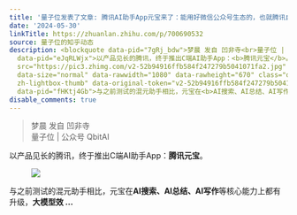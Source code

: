 ```yaml
---
title: '量子位发表了文章: 腾讯AI助手App元宝来了：能用好微信公众号生态的，也就腾讯自己了'
date: '2024-05-30'
linkTitle: https://zhuanlan.zhihu.com/p/700690532
source: 量子位的知乎动态
description: <blockquote data-pid="7gRj_bdw">梦晨 发自 凹非寺<br>量子位 | 公众号 QbitAI</blockquote><p
  data-pid="eJqRLWjx">以产品见长的腾讯，终于推出C端AI助手App：<b>腾讯元宝</b>。</p><figure data-size="normal"><img
  src="https://pic3.zhimg.com/v2-52b94916ffb584f247279b5041071fa2.jpg" data-caption=""
  data-size="normal" data-rawwidth="1080" data-rawheight="670" class="origin_image
  zh-lightbox-thumb" data-original-token="v2-52b94916ffb584f247279b5041071fa2" referrerpolicy="no-referrer"></figure><p
  data-pid="fHKtj4Gb">与之前测试的混元助手相比，元宝在<b>AI搜索、AI总结、AI写作</b>等核心能力上都有升级，<b>大模型效 ...
disable_comments: true
---
```

<blockquote data-pid="7gRj_bdw">梦晨 发自 凹非寺<br>量子位 | 公众号 QbitAI</blockquote><p data-pid="eJqRLWjx">以产品见长的腾讯，终于推出C端AI助手App：<b>腾讯元宝</b>。</p><figure data-size="normal"><img src="https://pic3.zhimg.com/v2-52b94916ffb584f247279b5041071fa2.jpg" data-caption="" data-size="normal" data-rawwidth="1080" data-rawheight="670" class="origin_image zh-lightbox-thumb" data-original-token="v2-52b94916ffb584f247279b5041071fa2" referrerpolicy="no-referrer"></figure><p data-pid="fHKtj4Gb">与之前测试的混元助手相比，元宝在<b>AI搜索、AI总结、AI写作</b>等核心能力上都有升级，<b>大模型效 ...